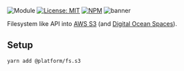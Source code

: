 ![Module](https://img.shields.io/badge/%40platform-fs.s3-%23EA4E7E.svg)
[![License: MIT](https://img.shields.io/badge/license-MIT-blue.svg)](https://opensource.org/licenses/MIT)
[![NPM](https://img.shields.io/npm/v/@platform/fs.s3.svg?colorB=blue&style=flat)](https://www.npmjs.com/package/@platform/fs.s3)
![banner](https://uih.sfo2.digitaloceanspaces.com/%40platform/repo-banners/fs.s3.png)

Filesystem like API into [AWS S3](https://aws.amazon.com/s3) (and [Digital Ocean Spaces](https://www.digitalocean.com/products/spaces)).

## Setup

    yarn add @platform/fs.s3



<p>&nbsp;<p>
<p>&nbsp;<p>




